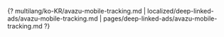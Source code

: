 {? multilang/ko-KR/avazu-mobile-tracking.md | localized/deep-linked-ads/avazu-mobile-tracking.md | pages/deep-linked-ads/avazu-mobile-tracking.md ?}
